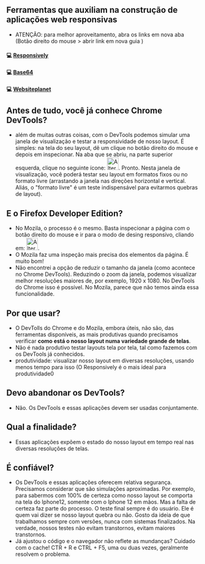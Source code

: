 ## Ferramentas que auxiliam na construção de aplicações web responsivas

- ATENÇÃO: para melhor aproveitamento, abra os links em nova aba (Botão direito do mouse > abrir link em nova guia )

<h4>💻 <a href="https://responsively.app/" target="_blank">Responsively</a> </h4>
<h4>💻 <a href="https://www.base64.com.br/tools/responsivetest//" target="_blank">Base64</a> </h4>
<h4>💻 <a href="https://www.websiteplanet.com/pt-br/webtools/responsive-checker/" target="_blank">Websiteplanet</a> </h4>





## Antes de tudo, você já conhece Chrome DevTools?
- além de muitas outras coisas, com o DevTools podemos simular uma janela de visualização e testar a responsividade de nosso layout. É simples: na tela do seu layout, dê um clique no botão direito do mouse e depois em inspecionar. Na aba que se abriu, na parte superior esquerda, clique no seguinte ícone: <img alt="Alternar barra de ferramentas do dispositivo" src="https://wd.imgix.net/image/admin/9FiBHFCzfPgP8sy6LMx7.png?auto=format" decoding="async" height="32" loading="lazy" sizes="(min-width: 30px) 30px, calc(100vw - 48px)" srcset="https://wd.imgix.net/image/admin/9FiBHFCzfPgP8sy6LMx7.png?auto=format&amp;w=30 30w, https://wd.imgix.net/image/admin/9FiBHFCzfPgP8sy6LMx7.png?auto=format&amp;w=34 34w, https://wd.imgix.net/image/admin/9FiBHFCzfPgP8sy6LMx7.png?auto=format&amp;w=39 39w, https://wd.imgix.net/image/admin/9FiBHFCzfPgP8sy6LMx7.png?auto=format&amp;w=44 44w, https://wd.imgix.net/image/admin/9FiBHFCzfPgP8sy6LMx7.png?auto=format&amp;w=51 51w, https://wd.imgix.net/image/admin/9FiBHFCzfPgP8sy6LMx7.png?auto=format&amp;w=58 58w, https://wd.imgix.net/image/admin/9FiBHFCzfPgP8sy6LMx7.png?auto=format&amp;w=60 60w" width="30">. Pronto. Nesta janela de visualização, você poderá testar seu layout em formatos fixos ou no formato livre (arrastando a janela nas direções horizontal e vertical. Aliás, o "formato livre" é um teste indispensável para evitarmos quebras de layout).

## E o Firefox Developer Edition?
- No Mozila, o processo é o mesmo. Basta inspecionar a página com o botão direito do mouse e ir para o modo de desing responsivo, cliando em:  <img alt="Alternar barra de ferramentas do dispositivo" src="https://wd.imgix.net/image/admin/9FiBHFCzfPgP8sy6LMx7.png?auto=format" decoding="async" height="32" loading="lazy" sizes="(min-width: 30px) 30px, calc(100vw - 48px)" srcset="https://wd.imgix.net/image/admin/9FiBHFCzfPgP8sy6LMx7.png?auto=format&amp;w=30 30w, https://wd.imgix.net/image/admin/9FiBHFCzfPgP8sy6LMx7.png?auto=format&amp;w=34 34w, https://wd.imgix.net/image/admin/9FiBHFCzfPgP8sy6LMx7.png?auto=format&amp;w=39 39w, https://wd.imgix.net/image/admin/9FiBHFCzfPgP8sy6LMx7.png?auto=format&amp;w=44 44w, https://wd.imgix.net/image/admin/9FiBHFCzfPgP8sy6LMx7.png?auto=format&amp;w=51 51w, https://wd.imgix.net/image/admin/9FiBHFCzfPgP8sy6LMx7.png?auto=format&amp;w=58 58w, https://wd.imgix.net/image/admin/9FiBHFCzfPgP8sy6LMx7.png?auto=format&amp;w=60 60w" width="30">.
- O Mozila faz uma inspeção mais precisa dos elementos da página. É muito bom!
- Não encontrei a opção de reduzir o tamanho da janela (como acontece no Chrome DevTools). Reduzindo o zoom da janela, podemos visualizar melhor resoluções maiores de, por exemplo, 1920 x 1080. No DevTools do Chrome isso é possível. No Mozila, parece que não temos ainda essa funcionalidade.

## Por que usar?
- O DevTolls do Chrome e do Mozila, embora úteis, não são, das ferramentas disponíveis, as mais produtivas quando precisamos verificar **como está o nosso layout numa variedade grande de telas**.
- Não é nada produtivo testar layouts tela por tela, tal como fazemos com os DevTools já conhecidos.
- produtividade: visualizar nosso layout em diversas resoluções, usando menos tempo para isso (O Responsively é o mais ideal para produtividade0

## Devo abandonar os DevTools?
- Não. Os DevTools e essas aplicações devem ser usadas conjuntamente.

## Qual a finalidade?
- Essas aplicações expõem o estado do nosso layout em tempo real nas diversas resoluções de telas. 

## É confiável?
- Os DevTools e essas aplicações oferecem relativa segurança. Precisamos considerar que são simulações aproximadas. Por exemplo, para sabermos com 100% de certeza como nosso layout se comporta na tela do Iphone12, somente com o Iphone 12 em mãos. Mas a falta de certeza faz parte do processo. O teste final sempre é do usuário. Ele é quem vai dizer se nosso layout quebra ou não. Gosto da ideia de que trabalhamos sempre com versões, nunca com sistemas finalizados. Na verdade, nossos testes não evitam transtornos, evitam maiores transtornos.
- Já ajustou o código e o navegador não reflete as mundanças? Cuidado com o cache! CTR + R e CTRL + F5, uma ou duas vezes, geralmente resolvem o problema.




